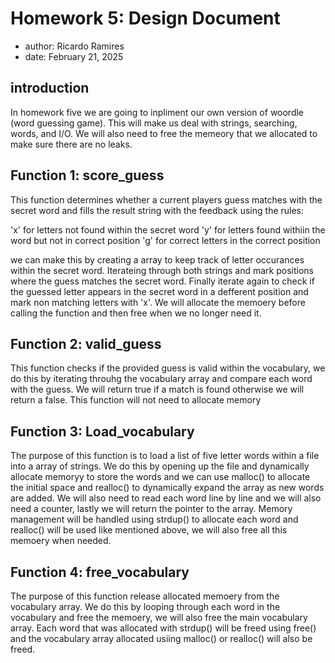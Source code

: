 # Homework 5: Design Document

  * author: Ricardo Ramires
  * date: February 21, 2025

## introduction

In homework five we are going to inpliment our own version of woordle (word guessing game). This will make us deal with strings, searching, words, and I/O. We will also need to free the memeory that we allocated to make sure there are no leaks.

## Function 1: score_guess

This function determines whether a current players guess matches with the secret word and fills the result string with the feedback using the rules:

'x' for letters not found within the secret word
'y' for letters found withiin the word but not in correct position
'g' for correct letters in the correct position 

we can make this by creating a array to keep track of letter occurances within the secret word. Iterateing through both strings and mark positions where the guess matches the secret word. Finally iterate again to check if the guessed letter appears in the secret word in a defferent position and mark non matching letters with 'x'. We will allocate the memoery before calling the function and then free when we no longer need it.

## Function 2: valid_guess

This function checks if the provided guess is valid within the vocabulary, we do this by iterating throuhg the vocabulary array and compare each word with the guess. We will return true if a match is found otherwise we will return a false. This function will not need to allocate memory

## Function 3: Load_vocabulary

The purpose of this function is to load a list of five letter words within a file into a array of strings. We do this by opening up the file and dynamically allocate memoryy to store the words and we can use malloc() to allocate the initial space and realloc() to dynamically expand the array as new words are added. We will also need to read each word line by line and we will also need a counter, lastly we will return the pointer to the array. Memory management will be handled using strdup() to allocate each word and realloc() will be used like mentioned above, we will also free all this memoery when needed.

## Function 4: free_vocabulary 

The purpose of this function release allocated memoery from the vocabulary array. We do this by looping through each word in the vocabulary and free the memoery, we will also free the main vocabulary array. Each word that was allocated with strdup() will be freed using free() and the vocabulary array allocated usiing malloc() or realloc() will also be freed.





